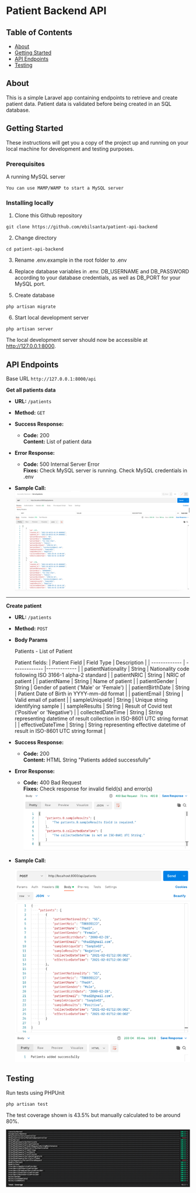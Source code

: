 # Patient Backend API

## Table of Contents
+ [About](#about)
+ [Getting Started](#getting_started)
+ [API Endpoints](#endpoints)
+ [Testing](#test)

## About <a name = "about"></a>
This is a simple Laravel app containing endpoints to retrieve and create patient data. Patient data is validated before being created in an SQL database.

## Getting Started <a name = "getting_started"></a>
These instructions will get you a copy of the project up and running on your local machine for development and testing purposes. 

### Prerequisites

A running MySQL server

```
You can use MAMP/WAMP to start a MySQL server 
```

### Installing locally

1. Clone this Github repository

```
git clone https://github.com/ebilsanta/patient-api-backend
```

2. Change directory

```
cd patient-api-backend
```

3. Rename .env.example in the root folder to .env  

4. Replace database variables in .env. DB_USERNAME and DB_PASSWORD according to your database credentials, as well as DB_PORT for your MySQL port. 

5. Create database

```
php artisan migrate
```

6. Start local development server
```
php artisan server
```
The local development server should now be accessible at http://127.0.0.1:8000.

## API Endpoints <a name = "endpoints"></a>

Base URL `http://127.0.0.1:8000/api`  

**Get all patients data**

* **URL:** `/patients`

* **Method:** `GET` 

* **Success Response:**  

  * **Code:** 200 <br />
    **Content:** List of patient data
 
* **Error Response:**

  * **Code:** 500 Internal Server Error <br />
    **Fixes:** Check MySQL server is running. Check MySQL credentials in .env

* **Sample Call:**
  ![alt text](https://github.com/ebilsanta/accredify-backend-exercise-1/blob/main/readme_images/get_all_patients.png?raw=true)
  
----
**Create patient**

* **URL:** `/patients`

* **Method:** `POST` 

*  **Body Params**

   Patients - List of Patient  
   
   Patient fields: 
   | Patient Field  | Field Type | Description |
    | ------------- | ------------- |------------- |
    | patientNationality  | String  |   Nationality code following ISO 3166-1 alpha-2 standard  |
    | patientNRIC  | String |  NRIC of patient  |
    | patientName  | String |  Name of patient  |
    | patientGender | String |  Gender of patient ('Male' or 'Female') |
    | patientBirthDate  | String |  Patient Date of Birth in YYYY-mm-dd format  |
    | patientEmail  | String |  Valid email of patient  |
    | sampleUniqueId  | String |  Unique string identifying sample  |
    | sampleResults  | String |  Result of Covid test ('Positive' or 'Negative')  |
    | collectedDateTime  | String |  String representing datetime of result collection in ISO-8601 UTC string format  |
    | effectiveDateTime  | String |  String representing effective datetime of result in ISO-8601 UTC string format  |


* **Success Response:**  

  * **Code:** 200 <br />
    **Content:** HTML String "Patients added successfully"
 
* **Error Response:**

  * **Code:** 400 Bad Request <br />
    **Fixes:** Check response for invalid field(s) and error(s)
    ![alt text](https://github.com/ebilsanta/accredify-backend-exercise-1/blob/main/readme_images/post_response_error.png?raw=true)
    
* **Sample Call:**  

  ![alt text](https://github.com/ebilsanta/accredify-backend-exercise-1/blob/main/readme_images/valid_post_request.png?raw=true)
  
## Testing <a name = "test"></a>

Run tests using PHPUnit

```
php artisan test
```

The test coverage shown is 43.5% but manually calculated to be around 80%.

![alt text](https://github.com/ebilsanta/accredify-backend-exercise-1/blob/main/readme_images/test_coverage.png?raw=true)


